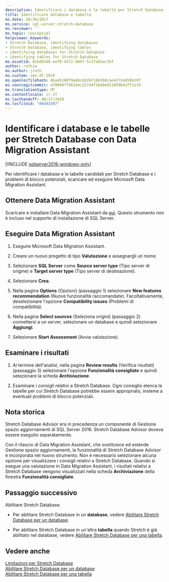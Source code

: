 ```yaml
---
description: Identificare i database e le tabelle per Stretch Database con Data Migration Assistant
title: Identificare database e tabelle
ms.date: 10/30/2017
ms.service: sql-server-stretch-database
ms.reviewer: ''
ms.topic: conceptual
helpviewer_keywords:
- Stretch Database, identifying databases
- Stretch Database, identifying tables
- identifying databases for Stretch Database
- identifying tables for Stretch Database
ms.assetid: 81bd93d8-eef8-4572-88d7-5c37ab5ac2bf
author: rothja
ms.author: jroth
ms.custom: seo-dt-2019
ms.openlocfilehash: 8ba45280f9a66c8d2b71841b8cae4272e850628f
ms.sourcegitcommit: e700497f962e4c2274df16d9e651059b42ff1a10
ms.translationtype: HT
ms.contentlocale: it-IT
ms.lasthandoff: 08/17/2020
ms.locfileid: "88492597"
---
```

# <a name="identify-databases-and-tables-for-stretch-database-with-data-migration-assistant"></a>Identificare i database e le tabelle per Stretch Database con Data Migration Assistant
[!INCLUDE [sqlserver2016-windows-only](../../includes/applies-to-version/sqlserver2016-windows-only.md)]


  Per identificare i database e le tabelle candidati per Stretch Database e i problemi di blocco potenziali, scaricare ed eseguire Microsoft Data Migration Assistant.
  
## <a name="get-data-migration-assistant"></a>Ottenere Data Migration Assistant
 Scaricare e installare Data Migration Assistant da [qui](https://www.microsoft.com/download/details.aspx?id=53595). Questo strumento non è incluso nel supporto di installazione di SQL Server.  
  
## <a name="run-data-migration-assistant"></a>Eseguire Data Migration Assistant  
  
1.  Eseguire Microsoft Data Migration Assistant.  

2.  Creare un nuovo progetto di tipo **Valutazione** e assegnargli un nome.

3.  Selezionare **SQL Server** come **Source server type** (Tipo server di origine) e **Target server type** (Tipo server di destinazione).

4.  Selezionare **Crea**. 

5. Nella pagina **Options** (Opzioni) (passaggio 1) selezionare **New features recommendation** (Nuove funzionalità raccomandate). Facoltativamente, deselezionare l'opzione **Compatibility issues** (Problemi di compatibilità).

6.  Nella pagina **Select sources** (Seleziona origini) (passaggio 2) connettersi a un server, selezionare un database e quindi selezionare **Aggiungi**.

7.  Selezionare **Start Assessment** (Avvia valutazione).

## <a name="review-the-results"></a>Esaminare i risultati  
  
1.  Al termine dell'analisi, nella pagina **Review results** (Verifica risultati) (passaggio 3) selezionare l'opzione **Funzionalità consigliate** e quindi selezionare la scheda **Archiviazione**.

2.  Esaminare i consigli relativi a Stretch Database. Ogni consiglio elenca le tabelle per cui Stretch Database potrebbe essere appropriato, insieme a eventuali problemi di blocco potenziali.

## <a name="historical-note"></a>Nota storica
Stretch Database Advisor era in precedenza un componente di Gestione spazio aggiornamenti di SQL Server 2016. Stretch Database Advisor doveva essere eseguito separatamente.

Con il rilascio di Data Migration Assistant, che sostituisce ed estende Gestione spazio aggiornamenti, la funzionalità di Stretch Database Advisor è incorporata nel nuovo strumento. Non è necessario selezionare alcuna opzione per visualizzare i consigli relativi a Stretch Database. Quando si esegue una valutazione in Data Migration Assistant, i risultati relativi a Stretch Database vengono visualizzati nella scheda **Archiviazione** della finestra **Funzionalità consigliate**.
  
## <a name="next-step"></a>Passaggio successivo  
 Abilitare Stretch Database.  
  
-   Per abilitare Stretch Database in un **database**, vedere [Abilitare Stretch Database per un database](../../sql-server/stretch-database/enable-stretch-database-for-a-database.md).  
  
-   Per abilitare Stretch Database in un'altra **tabella** quando Stretch è già abilitato nel database, vedere [Abilitare Stretch Database per una tabella](../../sql-server/stretch-database/enable-stretch-database-for-a-table.md). 
  
## <a name="see-also"></a>Vedere anche  
 [Limitazioni per Stretch Database](../../sql-server/stretch-database/limitations-for-stretch-database.md)   
 [Abilitare Stretch Database per un database](../../sql-server/stretch-database/enable-stretch-database-for-a-database.md)   
 [Abilitare Stretch Database per una tabella](../../sql-server/stretch-database/enable-stretch-database-for-a-table.md)  
  
  
